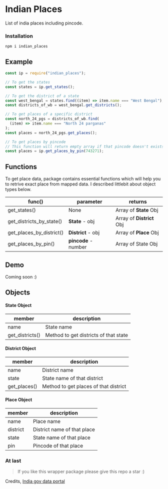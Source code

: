 # Indian Places

List of india places including pincode.

### Installation

    npm i indian_places

## Example

```javascript
const ip = require("indian_places");

// To get the states
const states = ip.get_states();

// To get the district of a state
const west_bengal = states.find((item) => item.name === "West Bengal");
const districts_of_wb = west_bengal.get_districts();

// To get places of a specific district
const north_24_pgs = districts_of_wb.find(
  (item) => item.name === "North 24 parganas"
);
const places = north_24_pgs.get_places();

// To get places by pincode
// This function will return empty array if that pincode doesn't exists
const places = ip.get_places_by_pin(743271);
```

## Functions

To get place data, package contains essential functions which will help you to retrive exact place from mapped data. I described littlebit about object types below.

| func()                   | parameter            | returns                   |
| ------------------------ | -------------------- | ------------------------- |
| get_states()             | None                 | Array of **State** Obj    |
| get_districts_by_state() | **State** - obj      | Array of **District** Obj |
| get_places_by_district() | **District** - obj   | Array of **Place** Obj    |
| get_places_by_pin()      | **pincode** - number | Array of State Obj        |

## Demo

Coming soon :)

## Objects

#### State Object

| member          | description                           |
| --------------- | ------------------------------------- |
| name            | State name                            |
| get_districts() | Method to get districts of that state |

#### District Object

| member       | description                           |
| ------------ | ------------------------------------- |
| name         | District name                         |
| state        | State name of that district           |
| get_places() | Method to get places of that district |

#### Place Object

| member   | description                 |
| -------- | --------------------------- |
| name     | Place name                  |
| district | District name of that place |
| state    | State name of that place    |
| pin      | Pincode of that place       |

### At last

> If you like this wrapper package please give this repo a star :)

Credits,
[India gov data portal](https://data.gov.in/)
